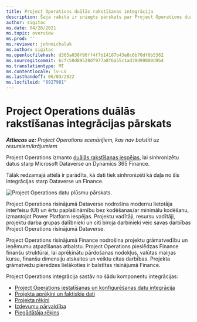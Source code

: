 ```yaml
---
title: Project Operations duālās rakstīšanas integrācija
description: Šajā rakstā ir sniegts pārskats par Project Operations duālās rakstīšanas integrāciju.
author: sigitac
ms.date: 04/28/2021
ms.topic: overview
ms.prod: ''
ms.reviewer: johnmichalak
ms.author: sigitac
ms.openlocfilehash: d365a036f96ff4f7b14107b43e8c6b70df0b5362
ms.sourcegitcommit: 6cfc50d89528df977a8f6a55c1ad39d99800d9b4
ms.translationtype: MT
ms.contentlocale: lv-LV
ms.lasthandoff: 06/03/2022
ms.locfileid: "8927981"
---
```

# <a name="project-operations-dual-write-integration-overview"></a>Project Operations duālās rakstīšanas integrācijas pārskats

_**Attiecas uz:** Project Operations scenārijiem, kas nav balstīti uz resursiem/krājumiem_

Project Operations izmanto [duālās rakstīšanas iespējas](/dynamics365/fin-ops-core/dev-itpro/data-entities/dual-write/dual-write-home-page), lai sinhronizētu datus starp Microsoft Dataverse un Dynamics 365 Finance.

Tālāk redzamajā attēlā ir parādīts, kā dati tiek sinhronizēti kā daļa no šīs integrācijas starp Dataverse un Finance.

![Project Operations datu plūsmu pārskats.](./media/ProjectOperationsFlows.jpg)

Project Operations risinājumā Dataverse nodrošina modernu lietotāja interfeisu (UI) un ērtu paplašināmību bez kodēšanas/ar minimālu kodēšanu, izmantojot Power Platform iespējas. Projektu vadītāji, resursu vadītāji, projektu darba grupas dalībnieki un citi biroja darbinieki veic savas darbības Project Operations risinājumā Dataverse.

Project Operations risinājumā Finance nodrošina projektu grāmatvedību un ieņēmumu atpazīšanas atbalstu. Project Operations pieslēdzas Finance finanšu struktūrai, lai aprēķinātu pārdošanas nodokļus, valūtas maiņas kursu, finanšu dimensiju atskaites un veiktu citas darbības. Projekta grāmatvežu pieredzes lielākoties ir balstītas risinājumā Finance.

Project Operations integrācija sastāv no šādu komponentu integrācijas:


- [Project Operations iestatīšanas un konfigurēšanas datu integrācija](resource-dual-write-setup-integration.md) 
- [Projekta aprēķini un faktiskie dati](resource-dual-write-estimates-actuals.md)
- [Projekta rēķini](resource-dual-write-project-invoice.md)
- [Izdevumu pārvaldība](resource-dual-write-expense.md)
- [Piegādātāja rēķins](resource-dual-write-vendor-invoice.md)
